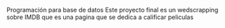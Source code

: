 Programación para base de datos 
Este proyecto final es un wedscrapping sobre IMDB que es una pagina que se dedica a calificar peliculas
